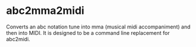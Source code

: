 # abc2mma2midi
Converts an abc notation tune into mma (musical midi accompaniment) and then into MIDI.
It is designed to be a command line replacement for abc2midi.

